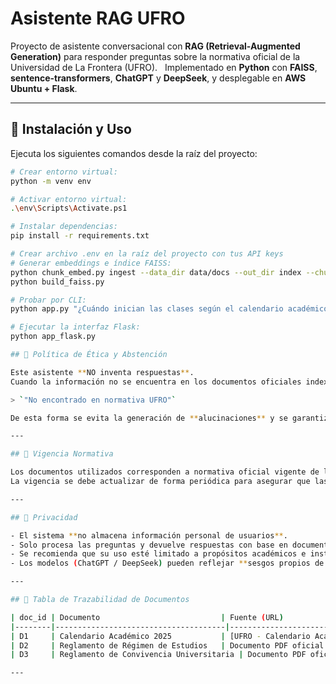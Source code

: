 # Asistente RAG UFRO

Proyecto de asistente conversacional con **RAG (Retrieval-Augmented Generation)** para responder preguntas sobre la normativa oficial de la Universidad de La Frontera (UFRO).  
Implementado en **Python** con **FAISS**, **sentence-transformers**, **ChatGPT** y **DeepSeek**, y desplegable en **AWS Ubuntu + Flask**.

---

## 📌 Instalación y Uso

Ejecuta los siguientes comandos desde la raíz del proyecto:

```bash
# Crear entorno virtual:
python -m venv env

# Activar entorno virtual:
.\env\Scripts\Activate.ps1

# Instalar dependencias:
pip install -r requirements.txt

# Crear archivo .env en la raíz del proyecto con tus API keys
# Generar embeddings e índice FAISS:
python chunk_embed.py ingest --data_dir data/docs --out_dir index --chunk_size 400 --overlap 70
python build_faiss.py

# Probar por CLI:
python app.py "¿Cuándo inician las clases según el calendario académico 2025?" --provider chatgpt

# Ejecutar la interfaz Flask:
python app_flask.py

## 📌 Política de Ética y Abstención

Este asistente **NO inventa respuestas**.  
Cuando la información no se encuentra en los documentos oficiales indexados, responde explícitamente:

> `"No encontrado en normativa UFRO"`

De esta forma se evita la generación de **alucinaciones** y se garantiza la confiabilidad de la respuesta.

---

## 📌 Vigencia Normativa

Los documentos utilizados corresponden a normativa oficial vigente de la UFRO, descargados el **29 de septiembre de 2025**.  
La vigencia se debe actualizar de forma periódica para asegurar que las respuestas correspondan a la versión más reciente.

---

## 📌 Privacidad

- El sistema **no almacena información personal de usuarios**.  
- Solo procesa las preguntas y devuelve respuestas con base en documentos normativos.  
- Se recomienda que su uso esté limitado a propósitos académicos e institucionales.  
- Los modelos (ChatGPT / DeepSeek) pueden reflejar **sesgos propios de su entrenamiento**.

---

## 📌 Tabla de Trazabilidad de Documentos

| doc_id | Documento                           | Fuente (URL)                                   | Vigencia |
|--------|--------------------------------------|-----------------------------------------------|----------|
| D1     | Calendario Académico 2025           | [UFRO - Calendario Académico](https://www.ufro.cl/calendario-academico) | Año 2025 |
| D2     | Reglamento de Régimen de Estudios   | Documento PDF oficial UFRO                     | 2023     |
| D3     | Reglamento de Convivencia Universitaria | Documento PDF oficial UFRO                 | 2023     |

---

